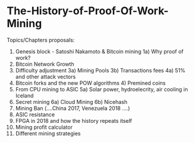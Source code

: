 # The-History-of-Proof-Of-Work-Mining
Topics/Chapters proposals:

1) Genesis block - Satoshi Nakamoto & Bitcoin mining
1a) Why proof of work?
2) Bitcoin Network Growth
3) Difficulty adjustment 3a) Mining Pools 3b) Transactions fees
4a) 51% and other attack vectors
4) Bitcoin forks and the new POW algorithms 4) Premined coins
5) From CPU mining to ASIC 
5a) Solar power, hydroelecrity, air cooling in Iceland
6) Secret mining 6a) Cloud Mining 6b) Nicehash 
7) Mining Ban (....China 2017, Venezuela 2018 ....)
8) ASIC resistance
9) FPGA in 2018 and how the history repeats itself
10) Mining profit calculator
11) Different mining strategies
